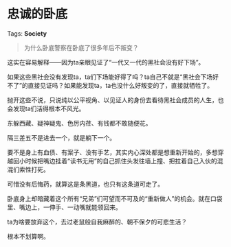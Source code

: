 # 忠诚的卧底

Tags: **Society**

> 为什么卧底警察在卧底了很多年后不叛变？



这实在容易解释——因为ta亲眼见证了“一代又一代的黑社会没有好下场”。

如果这些黑社会没有发现ta，ta们下场能好得了吗？ta自己不就是“黑社会下场好不了”的直接见证吗？如果能发现ta，ta也没什么好叛变的了，直接就牺牲了。

抛开这些不说，只说纯以公平视角、以见证人的身份去看待黑社会成员的人生，也会发现ta们活得根本不风光。

东躲西藏、疑神疑鬼、色厉内荏、有钱都不敢随便花。

隔三差五不是进去一个，就是躺下一个。

要不是身上有血债、有案子、没有手艺，其实内心深处都是想重新开始的，多想穿越回小时候把嘴边挂着“读书无用”的自己抓住头发往墙上撞、把拉着自己入伙的混混们索性打死。

可惜没有后悔药，就算这是条黑道，也只有这条道可走了。

卧底身上却暗藏着这个所有“兄弟”们可望而不可及的“重新做人”的机会。就在口袋里、嘴边上，一伸手、一动嘴就能领回来。

ta为啥要放弃这个，去过老鼠般自我麻醉的、朝不保夕的可悲生活？

根本不划算啊。



